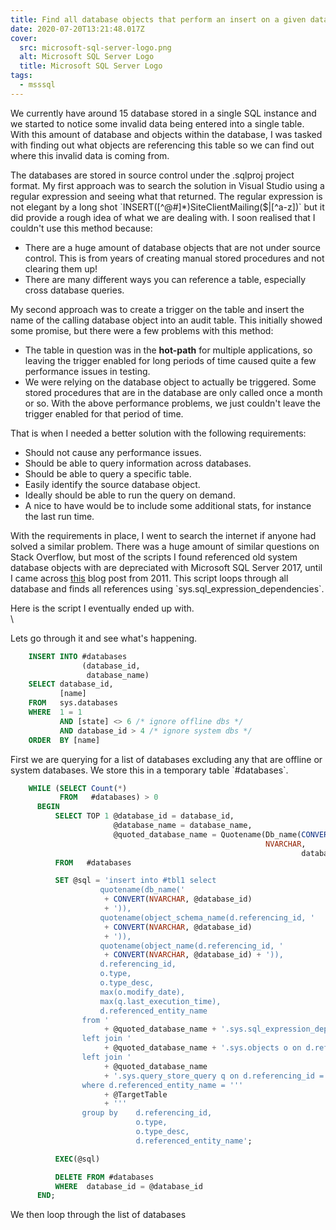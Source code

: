 ```yaml
---
title: Find all database objects that perform an insert on a given database table
date: 2020-07-20T13:21:48.017Z
cover:
  src: microsoft-sql-server-logo.png
  alt: Microsoft SQL Server Logo
  title: Microsoft SQL Server Logo
tags:
  - msssql
---
```



We currently have around 15 database stored in a single SQL instance and we started to notice some invalid data being entered into a single table. With this amount of database and objects within the database, I was tasked with finding out what objects are referencing this table so we can find out where this invalid data is coming from.

The databases are stored in source control under the .sqlproj project format. My first approach was to search the solution in Visual Studio using a regular expression and seeing what that returned. The regular expression is not elegant by a long shot \`INSERT([^@#]*)SiteClientMailing($|[^a-z])\` but it did provide a rough idea of what we are dealing with. I soon realised that I couldn't use this method because:

* There are a huge amount of database objects that are not under source control. This is from years of creating manual stored procedures and not clearing them up!
* There are many different ways you can reference a table, especially cross database queries.

My second approach was to create a trigger on the table and insert the name of the calling database object into an audit table. This initially showed some promise, but there were a few problems with this method:

* The table in question was in the **hot-path** for multiple applications, so leaving the trigger enabled for long periods of time caused quite a few performance issues in testing.
* We were relying on the database object to actually be triggered. Some stored procedures that are in the database are only called once a month or so. With the above performance problems, we just couldn't leave the trigger enabled for that period of time.

That is when I needed a better solution with the following requirements:

* Should not cause any performance issues.
* Should be able to query information across databases.
* Should be able to query a specific table.
* Easily identify the source database object.
* Ideally should be able to run the query on demand.
* A nice to have would be to include some additional stats, for instance the last run time.

With the requirements in place, I went to search the internet if anyone had solved a similar problem. There was a huge amount of similar questions on Stack Overflow, but most of the scripts I found referenced old system database objects with are depreciated with Microsoft SQL Server 2017, until I came across [this](https://zakird.com/mssql/2011/06/07/finding-cross-database-dependencies) blog post from 2011. This script loops through all database and finds all references using \`sys.sql_expression_dependencies\`.

Here is the script I eventually ended up with.\
\

<!-- insert gist here -->

Lets go through it and see what's happening.

```sql
    INSERT INTO #databases
                (database_id,
                 database_name)
    SELECT database_id,
           [name]
    FROM   sys.databases
    WHERE  1 = 1
           AND [state] <> 6 /* ignore offline dbs */
           AND database_id > 4 /* ignore system dbs */
    ORDER  BY [name]
```

First we are querying for a list of databases excluding any that are offline or system databases. We store this in a temporary table \`#databases\`.

```sql
    WHILE (SELECT Count(*)
           FROM   #databases) > 0
      BEGIN
          SELECT TOP 1 @database_id = database_id,
                       @database_name = database_name,
                       @quoted_database_name = Quotename(Db_name(CONVERT(
                                                         NVARCHAR,
                                                                 database_id)))
          FROM   #databases

          SET @sql = 'insert into #tbl1 select 
					quotename(db_name('
                     + CONVERT(NVARCHAR, @database_id)
                     + ')),
					quotename(object_schema_name(d.referencing_id, '
                     + CONVERT(NVARCHAR, @database_id)
                     + ')),
					quotename(object_name(d.referencing_id, '
                     + CONVERT(NVARCHAR, @database_id) + ')),
					d.referencing_id,
					o.type,
					o.type_desc,
					max(o.modify_date),
					max(q.last_execution_time),
					d.referenced_entity_name
				from '
                     + @quoted_database_name + '.sys.sql_expression_dependencies d
				left join '
                     + @quoted_database_name + '.sys.objects o on d.referencing_id = o.object_id
				left join '
                     + @quoted_database_name
                     + '.sys.query_store_query q on d.referencing_id = q.object_id
				where d.referenced_entity_name = '''
                     + @TargetTable
                     + '''
				group by	d.referencing_id,
							o.type,
							o.type_desc,
							d.referenced_entity_name';

          EXEC(@sql)

          DELETE FROM #databases
          WHERE  database_id = @database_id
      END;
```

We then loop through the list of databases